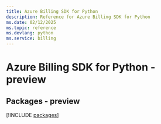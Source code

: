 ```yaml
---
title: Azure Billing SDK for Python
description: Reference for Azure Billing SDK for Python
ms.date: 02/12/2025
ms.topic: reference
ms.devlang: python
ms.service: billing
---
```

# Azure Billing SDK for Python - preview
## Packages - preview
[!INCLUDE [packages](billing-index.md)]